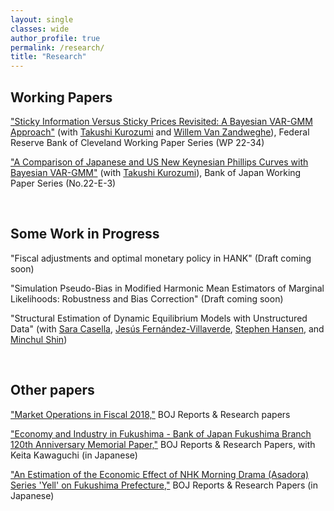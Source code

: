 ```yaml
---
layout: single
classes: wide
author_profile: true
permalink: /research/
title: "Research"
---
```


## Working Papers

<a href = 'https://www.clevelandfed.org/publications/working-paper/2022/wp-2234-sticky-information-versus-sticky-prices-revisited' target="blank">"Sticky Information Versus Sticky Prices Revisited: A Bayesian VAR-GMM Approach"</a>
(with <a href = "https://ideas.repec.org/e/pku88.html" target = "blank">Takushi Kurozumi</a> and <a href = "https://www.clevelandfed.org/people/profiles/v/van-zandweghe-willem" target="blank">Willem Van Zandweghe</a>), Federal Reserve Bank of Cleveland Working Paper Series (WP 22-34)

<a href="https://www.boj.or.jp/en/research/wps_rev/wps_2022/wp22e03.htm" target="_blank">"A Comparison of Japanese and US New Keynesian Phillips Curves with Bayesian VAR-GMM"</a> (with <a href = "https://ideas.repec.org/e/pku88.html" target = "blank">Takushi Kurozumi</a>), Bank of Japan Working Paper Series (No.22-E-3)

<br/>

## Some Work in Progress

"Fiscal adjustments and optimal monetary policy in HANK" (Draft coming soon)

"Simulation Pseudo-Bias in Modified Harmonic Mean Estimators of Marginal Likelihoods: Robustness and Bias Correction" (Draft coming soon)

"Structural Estimation of Dynamic Equilibrium Models with Unstructured Data"
(with <a href="https://www.saracasella.com/" target="blank">Sara Casella</a>,
<a href="https://www.sas.upenn.edu/~jesusfv/" target="blank">Jesús Fernández-Villaverde</a>,
<a href="https://sekhansen.github.io/" target="blank">Stephen Hansen</a>, and
<a href="https://mcmcs.github.io/" target="blank">Minchul Shin</a>)

<br/>

## Other papers
<a href="https://www.boj.or.jp/en/research/brp/mor/data/mor190719.pdf" target = "blank">"Market Operations in Fiscal 2018,"</a> BOJ Reports & Research papers

<a href="https://www3.boj.or.jp/fukushima/kouhyo/120report.pdf" target="_blank">"Economy and Industry in Fukushima - Bank of Japan Fukushima Branch 120th Anniversary Memorial Paper,"</a> BOJ Reports & Research Papers, with Keita Kawaguchi (in Japanese)

<a href="https://www3.boj.or.jp/fukushima/kouhyo/yellreport.pdf" target="_blank">"An Estimation of the Economic Effect of NHK Morning Drama (Asadora) Series 'Yell' on Fukushima Prefecture,"</a> BOJ Reports & Research Papers (in Japanese)
